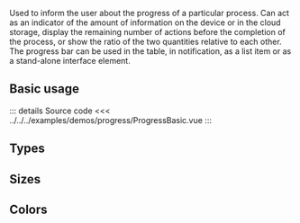 Used to inform the user about the progress of a particular process.
Can act as an indicator of the amount of information on the device or in the cloud storage, display the remaining number of actions before the completion of the process, or show the ratio of the two quantities relative to each other. The progress bar can be used in the table, in notification, as a list item or as a stand-alone interface element.

## Basic usage

<ProgressBasic />

::: details Source code
<<< ../../../examples/demos/progress/ProgressBasic.vue
:::

## Types

<ProgressTypes />

## Sizes

<ProgressSizes />

## Colors

<ProgressColors />
